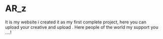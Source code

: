 # AR_z
It is my website i created it as my first complete project, here you can upload  your  creative and upload . Here people of the world my support you ....! 

